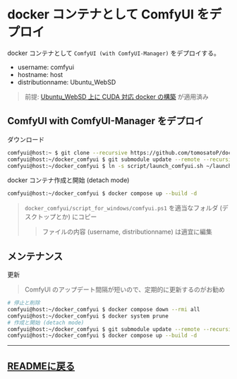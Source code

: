 # docker コンテナとして ComfyUI をデプロイ
docker コンテナとして `ComfyUI (with ComfyUI-Manager)` をデプロイする。
- username: comfyui
- hostname: host
- distributionname: Ubuntu_WebSD
> 前提: [Ubuntu_WebSD 上に CUDA 対応 docker の構築](docker_CUDA.md) が適用済み

## ComfyUI with ComfyUI-Manager をデプロイ
ダウンロード
~~~sh
comfyui@host:~ $ git clone --recursive https://github.com/tomosatoP/docker_comfyui.git
comfyui@host:~/docker_comfyui $ git submodule update --remote --recursive
comfyui@host:~/docker_comfyui $ ln -s script/launch_comfyui.sh ~/launch_comfyui.sh
~~~

docker コンテナ作成と開始 (detach mode)
~~~sh
comfyui@host:~/docker_comfyui $ docker compose up --build -d
~~~

> `docker_comfyui/script_for_windows/comfyui.ps1` を適当なフォルダ (デスクトップとか) にコピー
>> ファイルの内容 (username, distributionname) は適宜に編集


## メンテナンス
更新
> ComfyUI のアップデート間隔が短いので、定期的に更新するのがお勧め
~~~sh
# 停止と削除
comfyui@host:~/docker_comfyui $ docker compose down --rmi all
comfyui@host:~/docker_comfyui $ docker system prune
# 作成と開始 (detach mode)
comfyui@host:~/docker_comfyui $ git submodule update --remote --recursive
comfyui@host:~/docker_comfyui $ docker compose up --build -d
~~~
---
[READMEに戻る](../README.md)
---
